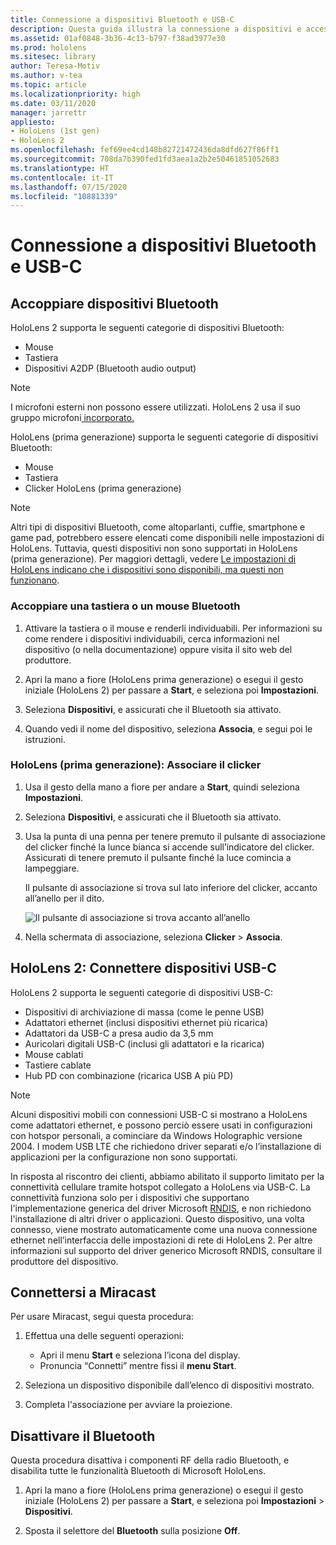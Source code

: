 ```yaml
---
title: Connessione a dispositivi Bluetooth e USB-C
description: Questa guida illustra la connessione a dispositivi e accessori Bluetooth e USB-C.
ms.assetid: 01af0848-3b36-4c13-b797-f38ad3977e30
ms.prod: hololens
ms.sitesec: library
author: Teresa-Motiv
ms.author: v-tea
ms.topic: article
ms.localizationpriority: high
ms.date: 03/11/2020
manager: jarrettr
appliesto:
- HoloLens (1st gen)
- HoloLens 2
ms.openlocfilehash: fef69ee4cd148b82721472436da8dfd627f86ff1
ms.sourcegitcommit: 708da7b390fed1fd3aea1a2b2e50461851052683
ms.translationtype: HT
ms.contentlocale: it-IT
ms.lasthandoff: 07/15/2020
ms.locfileid: "10881339"
---
```

# Connessione a dispositivi Bluetooth e USB-C

## Accoppiare dispositivi Bluetooth

HoloLens 2 supporta le seguenti categorie di dispositivi Bluetooth:

- Mouse
- Tastiera
- Dispositivi A2DP (Bluetooth audio output)

> [!NOTE]
> I microfoni esterni non possono essere utilizzati. HoloLens 2 usa il suo [](hololens2-hardware.md#audio-and-speech)gruppo microfoni[ incorporato.](hololens2-hardware.md#audio-and-speech)

HoloLens (prima generazione) supporta le seguenti categorie di dispositivi Bluetooth:

- Mouse
- Tastiera
- Clicker HoloLens (prima generazione)

> [!NOTE]
> Altri tipi di dispositivi Bluetooth, come altoparlanti, cuffie, smartphone e game pad, potrebbero essere elencati come disponibili nelle impostazioni di HoloLens. Tuttavia, questi dispositivi non sono supportati in HoloLens (prima generazione). Per maggiori dettagli, vedere [Le impostazioni di HoloLens indicano che i dispositivi sono disponibili, ma questi non funzionano](hololens-FAQ.md#hololens-settings-lists-devices-as-available-but-the-devices-dont-work).

### Accoppiare una tastiera o un mouse Bluetooth

1. Attivare la tastiera o il mouse e renderli individuabili. Per informazioni su come rendere i dispositivi individuabili, cerca informazioni nel dispositivo (o nella documentazione) oppure visita il sito web del produttore.

1. Apri la mano a fiore (HoloLens prima generazione) o esegui il gesto iniziale (HoloLens 2) per passare a **Start**, e seleziona poi **Impostazioni**.

1. Seleziona **Dispositivi**, e assicurati che il Bluetooth sia attivato.  

1. Quando vedi il nome del dispositivo, seleziona **Associa**, e segui poi le istruzioni.

### HoloLens (prima generazione): Associare il clicker

1. Usa il gesto della mano a fiore per andare a **Start**, quindi seleziona **Impostazioni**.

1. Seleziona **Dispositivi**, e assicurati che il Bluetooth sia attivato.

1. Usa la punta di una penna per tenere premuto il pulsante di associazione del clicker finché la lunce bianca si accende sull’indicatore del clicker. Assicurati di tenere premuto il pulsante finché la luce comincia a lampeggiare.   

   Il pulsante di associazione si trova sul lato inferiore del clicker, accanto all’anello per il dito.
   
   ![Il pulsante di associazione si trova accanto all’anello](images/use-hololens-clicker-1.png)
   
1. Nella schermata di associazione, seleziona **Clicker** > **Associa**.

## HoloLens 2: Connettere dispositivi USB-C

HoloLens 2 supporta le seguenti categorie di dispositivi USB-C:

- Dispositivi di archiviazione di massa (come le penne USB)
- Adattatori ethernet (inclusi dispositivi ethernet più ricarica)
- Adattatori da USB-C a presa audio da 3,5 mm
- Auricolari digitali USB-C (inclusi gli adattatori e la ricarica)
- Mouse cablati
- Tastiere cablate
- Hub PD con combinazione (ricarica USB A più PD)

> [!NOTE]
> Alcuni dispositivi mobili con connessioni USB-C si mostrano a HoloLens come adattatori ethernet, e possono perciò essere usati in configurazioni con hotspor personali, a cominciare da Windows Holographic versione 2004. I modem USB LTE che richiedono driver separati e/o l’installazione di applicazioni per la configurazione non sono supportati.

In risposta al riscontro dei clienti, abbiamo abilitato il supporto limitato per la connettività cellulare tramite hotspot collegato a HoloLens via USB-C.   La connettività funziona solo per i dispositivi che supportano l'implementazione generica del driver Microsoft [RNDIS](https://docs.microsoft.com/windows-hardware/drivers/network/overview-of-remote-ndis--rndis-), e non richiedono l'installazione di altri driver o applicazioni.  Questo dispositivo, una volta connesso, viene mostrato automaticamente come una nuova connessione ethernet nell’interfaccia delle impostazioni di rete di HoloLens 2. Per altre informazioni sul supporto del driver generico Microsoft RNDIS, consultare il produttore del dispositivo.

## Connettersi a Miracast

Per usare Miracast, segui questa procedura:

1. Effettua una delle seguenti operazioni:  

   - Apri il menu **Start** e seleziona l’icona del display.
   - Pronuncia “Connetti” mentre fissi il **menu Start**.  

1. Seleziona un dispositivo disponibile dall’elenco di dispositivi mostrato.

1. Completa l'associazione per avviare la proiezione.

## Disattivare il Bluetooth

Questa procedura disattiva i componenti RF della radio Bluetooth, e disabilita tutte le funzionalità Bluetooth di Microsoft HoloLens.

1. Apri la mano a fiore (HoloLens prima generazione) o esegui il gesto iniziale (HoloLens 2) per passare a **Start**, e seleziona poi **Impostazioni** > **Dispositivi**.

1. Sposta il selettore del **Bluetooth** sulla posizione **Off**.
